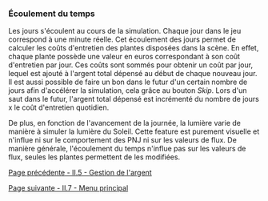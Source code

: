 ### Écoulement du temps
Les jours s'écoulent au cours de la simulation. Chaque jour dans le jeu correspond à une minute réelle. Cet écoulement des jours permet de calculer les coûts d'entretien des plantes disposées dans la scène. En effet, chaque plante possède une valeur en euros correspondant à son coût d'entretien par jour. Ces coûts sont sommés pour obtenir un coût par jour, lequel est ajouté à l'argent total dépensé au début de chaque nouveau jour. Il est aussi possible de faire un bon dans le futur d'un certain nombre de jours afin d'accélérer la simulation, cela grâce au bouton _Skip_. Lors d'un saut dans le futur, l'argent total dépensé est incrémenté du nombre de jours x le coût d'entretien quotidien. 

De plus, en fonction de l'avancement de la journée, la lumière varie de manière à simuler la lumière du Soleil. Cette feature est purement visuelle et n'influe ni sur le comportement des PNJ ni sur les valeurs de flux. De manière générale, l'écoulement du temps n'influe pas sur les valeurs de flux, seules les plantes permettent de les modifiées.

[Page précédente - II.5 - Gestion de l'argent](LabXP_20_Argent)

[Page suivante - II.7 - Menu principal](LabXP_20_Menu)